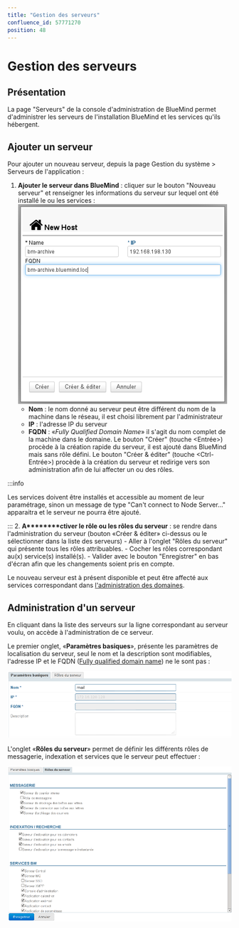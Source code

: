 ```yaml
---
title: "Gestion des serveurs"
confluence_id: 57771270
position: 48
---
```

# Gestion des serveurs


## Présentation

La page "Serveurs" de la console d'administration de BlueMind permet d'administrer les serveurs de l'installation BlueMind et les services qu'ils hébergent.


## Ajouter un serveur

Pour ajouter un nouveau serveur, depuis la page Gestion du système > Serveurs de l'application :

1. ****Ajouter le serveur dans BlueMind**** : cliquer sur le bouton "Nouveau serveur" et renseigner les informations du serveur sur lequel ont été installé le ou les services :![](../../attachments/57771329/58592755.png)
    - **Nom** : le nom donné au serveur peut être différent du nom de la machine dans le réseau, il est choisi librement par l'administrateur
    - **IP** : l'adresse IP du serveur
    - **FQDN** : «*Fully Qualified Domain Name*» il s'agit du nom complet de la machine dans le domaine.
Le bouton "Créer" (touche &lt;Entrée>) procède à la création rapide du serveur, il est ajouté dans BlueMind mais sans rôle défini. Le bouton "Créer & éditer" (touche &lt;Ctrl-Entrée>) procède à la création du serveur et redirige vers son administration afin de lui affecter un ou des rôles.


:::info

Les services doivent être installés et accessible au moment de leur paramétrage, sinon un message de type "Can't connect to Node Server..." apparaitra et le serveur ne pourra être ajouté.

:::
2. ****A********ctiver le rôle ou les rôles du serveur**** : se rendre dans l'administration du serveur (bouton «Créer & éditer» ci-dessus ou le sélectionner dans la liste des serveurs)
    - Aller à l'onglet "Rôles du serveur" qui présente tous les rôles attribuables.
    - Cocher les rôles correspondant au(x) service(s) installé(s).
    - Valider avec le bouton "Enregistrer" en bas d'écran afin que les changements soient pris en compte. 


Le nouveau serveur est à présent disponible et peut être affecté aux services correspondant dans [l'administration des domaines](/Guide_de_l_administrateur/Présentation_du_produit/Messagerie_multi_domaines/).

## Administration d'un serveur

En cliquant dans la liste des serveurs sur la ligne correspondant au serveur voulu, on accède à l'administration de ce serveur.

Le premier onglet, «**Paramètres basiques**», présente les paramètres de localisation du serveur, seul le nom et la description sont modifiables, l'adresse IP et le FQDN ([Fully qualified domain name](http://fr.wikipedia.org/wiki/Fully_qualified_domain_name)) ne le sont pas :

![](../../attachments/57771270/57771274.png)

L'onglet «**Rôles du serveur**» permet de définir les différents rôles de messagerie, indexation et services que le serveur peut effectuer :

![](../../attachments/57771270/57771272.png)


